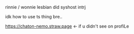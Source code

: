 rinnie / wonnie lesbian did syshost intrj

idk how to use ts thing bre..

https://chaton-nemo.straw.page
<- if u didn't see on profiLe
